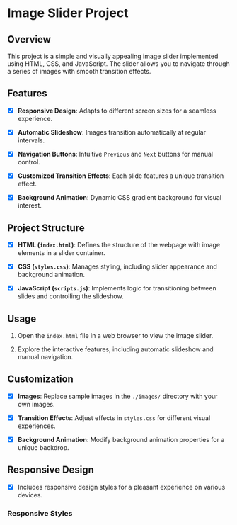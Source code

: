 # Image Slider Project

## Overview

This project is a simple and visually appealing image slider implemented using HTML, CSS, and JavaScript. The slider allows you to navigate through a series of images with smooth transition effects.

## Features

- [x] **Responsive Design**: Adapts to different screen sizes for a seamless experience.
  
- [x] **Automatic Slideshow**: Images transition automatically at regular intervals.

- [x] **Navigation Buttons**: Intuitive `Previous` and `Next` buttons for manual control.

- [x] **Customized Transition Effects**: Each slide features a unique transition effect.

- [x] **Background Animation**: Dynamic CSS gradient background for visual interest.

## Project Structure

- [x] **HTML (`index.html`)**: Defines the structure of the webpage with image elements in a slider container.

- [x] **CSS (`styles.css`)**: Manages styling, including slider appearance and background animation.

- [x] **JavaScript (`scripts.js`)**: Implements logic for transitioning between slides and controlling the slideshow.

## Usage

1. Open the `index.html` file in a web browser to view the image slider.

2. Explore the interactive features, including automatic slideshow and manual navigation.

## Customization

- [x] **Images**: Replace sample images in the `./images/` directory with your own images.

- [x] **Transition Effects**: Adjust effects in `styles.css` for different visual experiences.

- [x] **Background Animation**: Modify background animation properties for a unique backdrop.

## Responsive Design

- [x] Includes responsive design styles for a pleasant experience on various devices.

### Responsive Styles
